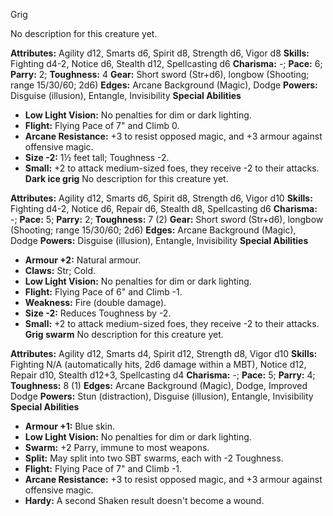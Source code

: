 Grig

No description for this creature yet.

**Attributes:** Agility d12, Smarts d6, Spirit d8, Strength d6, Vigor
d8
**Skills:** Fighting d4-2, Notice d6, Stealth d12, Spellcasting d6
**Charisma:** -; **Pace:** 6; **Parry:** 2; **Toughness:** 4
**Gear:** Short sword (Str+d6), longbow (Shooting; range 15/30/60; 2d6)
**Edges:** Arcane Background (Magic), Dodge
**Powers:** Disguise (illusion), Entangle, Invisibility
**Special Abilities**
- **Low Light Vision:** No penalties for dim or dark lighting.
- **Flight:** Flying Pace of 7" and Climb 0.
- **Arcane Resistance:** +3 to resist opposed magic, and +3 armour
against offensive magic.
- **Size -2:** 1½ feet tall; Toughness -2.
- **Small:** +2 to attack medium-sized foes, they receive -2 to their
attacks.
**Dark ice grig**
No description for this creature yet.

**Attributes:** Agility d12, Smarts d6, Spirit d8, Strength d6, Vigor
d10
**Skills:** Fighting d4-2, Notice d6, Repair d6, Stealth d8,
Spellcasting d6
**Charisma:** -; **Pace:** 5; **Parry:** 2; **Toughness:** 7 (2)
**Gear:** Short sword (Str+d6), longbow (Shooting; range 15/30/60; 2d6)
**Edges:** Arcane Background (Magic), Dodge
**Powers:** Disguise (illusion), Entangle, Invisibility
**Special Abilities**
- **Armour +2:** Natural armour.
- **Claws:** Str; Cold.
- **Low Light Vision:** No penalties for dim or dark lighting.
- **Flight:** Flying Pace of 6" and Climb -1.
- **Weakness:** Fire (double damage).
- **Size -2:** Reduces Toughness by -2.
- **Small:** +2 to attack medium-sized foes, they receive -2 to their
attacks.
**Grig swarm**
No description for this creature yet.

**Attributes:** Agility d12, Smarts d4, Spirit d12, Strength d8, Vigor
d10
**Skills:** Fighting N/A (automatically hits, 2d6 damage within a MBT),
Notice d12, Repair d10, Stealth d12+3, Spellcasting d4
**Charisma:** -; **Pace:** 5; **Parry:** 4; **Toughness:** 8 (1)
**Edges:** Arcane Background (Magic), Dodge, Improved Dodge
**Powers:** Stun (distraction), Disguise (illusion), Entangle,
Invisibility
**Special Abilities**
- **Armour +1:** Blue skin.
- **Low Light Vision:** No penalties for dim or dark lighting.
- **Swarm:** +2 Parry, immune to most weapons.
- **Split:** May split into two SBT swarms, each with -2 Toughness.
- **Flight:** Flying Pace of 7" and Climb -1.
- **Arcane Resistance:** +3 to resist opposed magic, and +3 armour
against offensive magic.
- **Hardy:** A second Shaken result doesn't become a wound.

